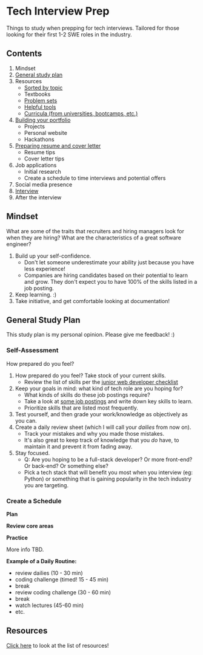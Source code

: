 # Tech Interview Prep

Things to study when prepping for tech interviews. Tailored for those looking for their first 1-2 SWE roles in the industry.

## Contents

1. Mindset
2. [General study plan](#general-study-plan)
3. Resources
   - [Sorted by topic](#sorted-by-topic)
   - Textbooks
   - [Problem sets](#problem-sets)
   - [Helpful tools](#helpful-tools)
   - [Curricula (from universities, bootcamps, etc.)](#Curricula)
4. [Building your portfolio](#building-your-portfolio)
   - Projects
   - Personal website
   - Hackathons
5. [Preparing resume and cover letter](#preparing-resume-and-cover-letter)
   - Resume tips
   - Cover letter tips
6. Job applications
   - Initial research
   - Create a schedule to time interviews and potential offers
7. Social media presence
8. [Interview](#the-interview)
9. After the interview

## Mindset

What are some of the traits that recruiters and hiring managers look for when they are hiring? What are the characteristics of a great software engineer?

1. Build up your self-confidence.
    - Don't let someone underestimate your ability just because you have less experience!
    - Companies are hiring candidates based on their potential to learn and grow. They don't expect you to have 100% of the skills listed in a job posting.
2. Keep learning. :)
3. Take initiative, and get comfortable looking at documentation!

## General Study Plan

This study plan is my personal opinion. Please give me feedback! :)

### Self-Assessment

How prepared do you feel?

1. How prepared do you feel? Take stock of your current skills.
   - Review the list of skills per the [junior web developer checklist](https://different-marmoset-f7b.notion.site/Junior-Web-Developer-Checklist-1-0-13f79e255d75430e97e6e99617cddb74)
2. Keep your goals in mind: what kind of tech role are you hoping for?
   - What kinds of skills do these job postings require?
   - Take a look at [some job postings](#job-applications) and write down key skills to learn.
   - Prioritize skills that are listed most frequently.
3. Test yourself, and then grade your work/knowledge as objectively as you can.
4. Create a daily review sheet (which I will call your _dailies_ from now on).
   - Track your mistakes and why you made those mistakes.
   - It's also great to keep track of knowledge that you _do_ have, to maintain it and prevent it from fading away.
5. Stay focused.
   - Q: Are you hoping to be a full-stack developer? Or more front-end? Or back-end? Or something else?
   - Pick a tech stack that will benefit you most when you interview (eg: Python) or something that is gaining popularity in the tech industry you are targeting.

### Create a Schedule

**Plan**

**Review core areas**

**Practice**

More info TBD.

**Example of a Daily Routine:**

- review dailies (10 - 30 min)
- coding challenge (timed! 15 - 45 min)
- break
- review coding challenge (30 - 60 min)
- break
- watch lectures (45-60 min)
- etc.

## Resources

[Click here](https://github.com/florating/skincare-routine-helper/blob/main/resource-list.md) to look at the list of resources!


